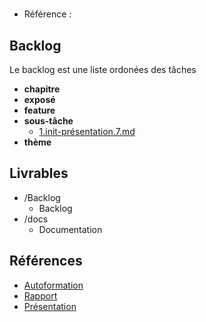 #  

- Référence :   

 

## Backlog 

Le backlog est une liste ordonées des tâches 

- **chapitre** 
- **exposé** 
- **feature** 
- **sous-tâche** 
  - [1.init-présentation.7.md](./Backlog/sous-tâche/1.init-présentation.7.md) 
- **thème** 
## Livrables 

 

- /Backlog 
  - Backlog 
- /docs 
  - Documentation 
## Références 

 

- [Autoformation](#) 
- [Rapport](https://labs-web.github.io/lab-authentification/rapport.html) 
- [Présentation](https://labs-web.github.io/lab-authentification/presentation.html) 

